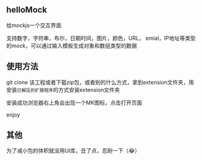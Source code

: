 ## helloMock
给mockjs一个交互界面

支持数字，字符串，布尔，日期时间，图片，颜色，URL， emial，IP地址等类型的mock，可以通过输入模板生成对象和数组类型的数据

## 使用方法
git clone 该工程或者下载zip包，或者别的什么方式，拿到extension文件夹，用安装`已解压的扩展程序`的方式安装extension文件夹

安装成功浏览器右上角会出现一个MK图标，点击打开页面

enjoy

## 其他
为了减小包的体积就没用UI库，丑了点，忍耐一下（😂）
